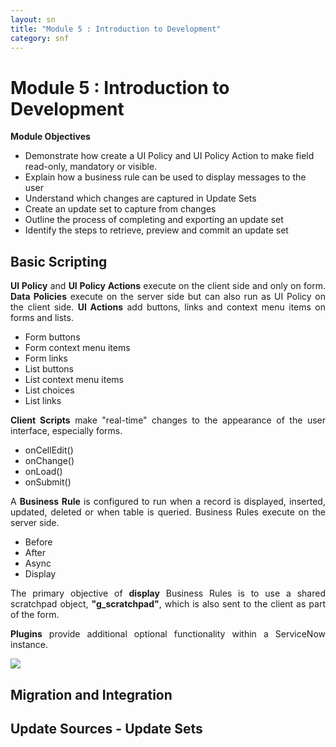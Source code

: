 ```yaml
---
layout: sn
title: "Module 5 : Introduction to Development"
category: snf
---
```


<h1>Module 5 : Introduction to Development</h1>

<p style="text-align: justify;"><strong>Module Objectives</strong></p>

<ul>
  <li>Demonstrate how create a UI Policy and UI Policy Action to make field read-only, mandatory or visible.</li>
  <li>Explain how a business rule can be used to display messages to the user</li>
  <li>Understand which changes are captured in Update Sets</li>
  <li>Create an update set to capture from changes</li>
  <li>Outline the process of completing and exporting an update set</li>
  <li>Identify the steps to retrieve, preview and commit an update set</li>
</ul>

<h2>Basic Scripting</h2>

<p style="text-align: justify;">
    <strong>UI Policy</strong> and <strong>UI Policy Actions</strong> execute on the client side and only on form. <strong>Data Policies</strong> execute on the server side but can also run as UI Policy on the client side. <strong>UI Actions</strong> add buttons, links and context menu items on forms and lists.
</p>

<ul>
  <li>Form buttons</li>
  <li>Form context menu items</li>
  <li>Form links</li>
  <li>List buttons</li>
  <li>List context menu items</li>
  <li>List choices</li>
  <li>List links</li>
</ul>

<p style="text-align: justify;">
    <strong>Client Scripts</strong> make "real-time" changes to the appearance of the user interface, especially forms.
</p>

<ul>
  <li>onCellEdit()</li>
  <li>onChange()</li>
  <li>onLoad()</li>
  <li>onSubmit()</li>
</ul>

<p style="text-align: justify;">
    A <strong>Business Rule</strong> is configured to run when a record is displayed, inserted, updated, deleted or when table is queried. Business Rules execute on the server side.
</p>

<ul>
  <li>Before</li>
  <li>After</li>
  <li>Async</li>
  <li>Display</li>
</ul>

<p style="text-align: justify;">
    The primary objective of <strong>display</strong> Business Rules is to use a shared scratchpad object, <strong>"g_scratchpad"</strong>, which is also sent to the client as part of the form.
</p>

<p style="text-align: justify;">
    <strong>Plugins</strong> provide additional optional functionality within a ServiceNow instance.
</p>

<img src="https://greglejeune.github.io/ebook/img/SNFundamentals5-1.png">

<h2>Migration and Integration</h2>

<h2>Update Sources - Update Sets</h2>

